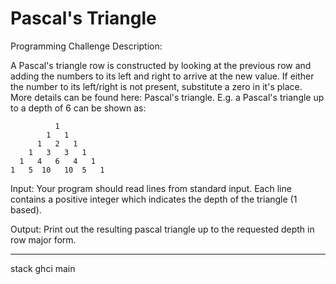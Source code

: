 # Pascal's Triangle

Programming Challenge Description:

A Pascal's triangle row is constructed by looking at the previous row and adding the numbers to its left and right to arrive at the new value. If either the number to its left/right is not present, substitute a zero in it's place. More details can be found here: Pascal's triangle. E.g. a Pascal's triangle up to a depth of 6 can be shown as: 
```
          1
        1   1
      1   2   1
    1   3   3   1
  1   4   6   4   1
1   5  10   10  5   1
```
Input: Your program should read lines from standard input. Each line contains a positive integer which indicates the depth of the triangle (1 based).

Output: Print out the resulting pascal triangle up to the requested depth in row major form.

--------------------

stack ghci
main
